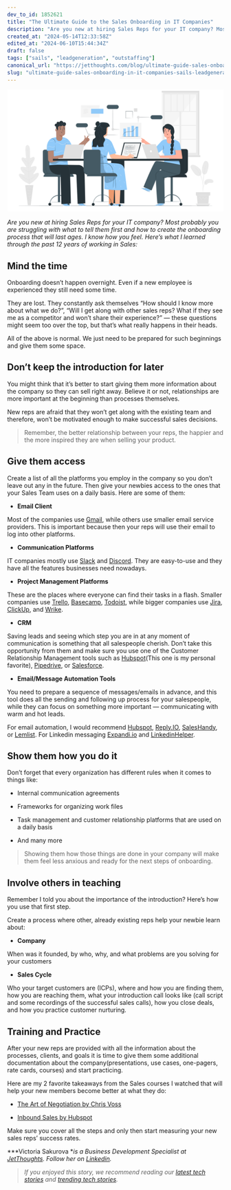 ```yaml
---
dev_to_id: 1852621
title: "The Ultimate Guide to the Sales Onboarding in IT Companies"
description: "Are you new at hiring Sales Reps for your IT company? Most probably you are struggling with what to..."
created_at: "2024-05-14T12:33:58Z"
edited_at: "2024-06-10T15:44:34Z"
draft: false
tags: ["sails", "leadgeneration", "outstaffing"]
canonical_url: "https://jetthoughts.com/blog/ultimate-guide-sales-onboarding-in-it-companies-sails-leadgeneration"
slug: "ultimate-guide-sales-onboarding-in-it-companies-sails-leadgeneration"
---
```

![[Illustration by Freepik Storyset](https://storyset.com/illustration/team/pana)](https://raw.githubusercontent.com/jetthoughts/jetthoughts.github.io/master/static/assets/img/blog/ultimate-guide-sales-onboarding-in-it-companies-sails-leadgeneration/file_0.png)

*Are you new at hiring Sales Reps for your IT company? Most probably you are struggling with what to tell them first and how to create the onboarding process that will last ages. I know how you feel. Here’s what I learned through the past 12 years of working in Sales:*

## **Mind the time**

Onboarding doesn’t happen overnight. Even if a new employee is experienced they still need some time.

They are lost. They constantly ask themselves “How should I know more about what we do?”, “Will I get along with other sales reps? What if they see me as a competitor and won’t share their experience?” — these questions might seem too over the top, but that’s what really happens in their heads.

All of the above is normal. We just need to be prepared for such beginnings and give them some space.

## **Don’t keep the introduction for later**

You might think that it’s better to start giving them more information about the company so they can sell right away. Believe it or not, relationships are more important at the beginning than processes themselves.

New reps are afraid that they won’t get along with the existing team and therefore, won’t be motivated enough to make successful sales decisions.
>  Remember, the better relationship between your reps, the happier and the more inspired they are when selling your product.

## **Give them access**

Create a list of all the platforms you employ in the company so you don’t leave out any in the future. Then give your newbies access to the ones that your Sales Team uses on a daily basis. Here are some of them:

* **Email Client**

Most of the companies use [Gmail](https://mail.google.com/), while others use smaller email service providers. This is important because then your reps will use their email to log into other platforms.

* **Communication Platforms**

IT companies mostly use [Slack](https://slack.com/) and [Discord](https://discord.com/). They are easy-to-use and they have all the features businesses need nowadays.

* **Project Management Platforms**

These are the places where everyone can find their tasks in a flash. Smaller companies use [Trello](http://www.trello.com), [Basecamp](http://www.basecamp.com), [Todoist](https://todoist.com/), while bigger companies use [Jira](https://www.atlassian.com/software/jira), [ClickUp](https://clickup.com/), and [Wrike](https://www.wrike.com/).

* **CRM**

Saving leads and seeing which step you are in at any moment of communication is something that all salespeople cherish. Don’t take this opportunity from them and make sure you use one of the Customer Relationship Management tools such as [Hubspot](https://www.hubspot.com/)(This one is my personal favorite), [Pipedrive](https://www.pipedrive.com/), or [Salesforce](https://www.salesforce.com/).

* **Email/Message Automation Tools**

You need to prepare a sequence of messages/emails in advance, and this tool does all the sending and following up process for your salespeople, while they can focus on something more important — communicating with warm and hot leads.

For email automation, I would recommend [Hubspot](http://www.hubspot.com), [Reply.IO](https://reply.io/pricing), [SalesHandy](https://www.saleshandy.com/), or [Lemlist](https://www.lemlist.com/). For Linkedin messaging [Expandi.io](http://www.expandi.io) and [LinkedinHelper](https://www.linkedhelper.com/).

## **Show them how you do it**

Don’t forget that every organization has different rules when it comes to things like:

* Internal communication agreements

* Frameworks for organizing work files

* Task management and customer relationship platforms that are used on a daily basis

* And many more
>  Showing them how those things are done in your company will make them feel less anxious and ready for the next steps of onboarding.

## **Involve others in teaching**

Remember I told you about the importance of the introduction? Here’s how you use that first step.

Create a process where other, already existing reps help your newbie learn about:

* **Company**

When was it founded, by who, why, and what problems are you solving for your customers

* **Sales Cycle**

Who your target customers are (ICPs), where and how you are finding them, how you are reaching them, what your introduction call looks like (call script and some recordings of the successful sales calls), how you close deals, and how you practice customer nurturing.

## **Training and Practice**

After your new reps are provided with all the information about the processes, clients, and goals it is time to give them some additional documentation about the company(presentations, use cases, one-pagers, rate cards, courses) and start practicing.

Here are my 2 favorite takeaways from the Sales courses I watched that will help your new members become better at what they do:

* [The Art of Negotiation by Chris Voss](https://www.masterclass.com/classes/chris-voss-teaches-the-art-of-negotiation)

* [Inbound Sales by Hubspot](https://academy.hubspot.com/courses/inbound-sales)

Make sure you cover all the steps and only then start measuring your new sales reps’ success rates.

***Victoria Sakurova **is a Business Development Specialist at [JetThoughts](https://www.jetthoughts.com/). Follow her on [Linkedin](https://www.linkedin.com/in/victoriasakurova/).*
>  *If you enjoyed this story, we recommend reading our [latest tech stories](https://jtway.co/latest) and [trending tech stories](https://jtway.co/trending).*
